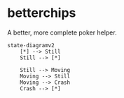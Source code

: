 # betterchips

A better, more complete poker helper.

```mermaid
state-diagramv2
    [*] --> Still
    Still --> [*]
    
    Still --> Moving
    Moving --> Still
    Moving --> Crash
    Crash --> [*]
```
